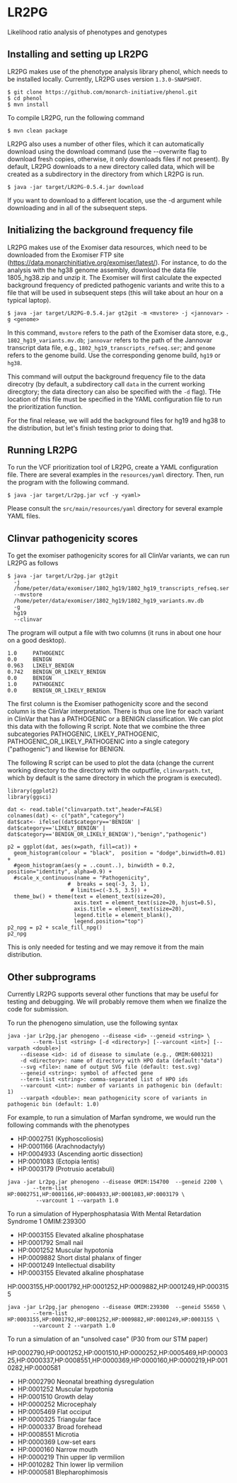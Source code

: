 # LR2PG
Likelihood ratio analysis of phenotypes and genotypes

## Installing and setting up LR2PG
LR2PG makes use of the phenotype analysis library phenol, which needs to be installed locally.
Currently, LR2PG uses version ``1.3.0-SNAPSHOT``.

```
$ git clone https://github.com/monarch-initiative/phenol.git
$ cd phenol
$ mvn install
```
To compile LR2PG, run the following command

```
$ mvn clean package
```
 LR2PG also uses a number of other files, which it
can automatically download using the download command (use the --overwrite flag to download fresh copies,
otherwise, it only downloads files if not present). By default, LR2PG downloads to a new directory
called data, which will be created as a subdirectory in the directory from which LR2PG is run.
```
$ java -jar target/LR2PG-0.5.4.jar download
```
If you want to download to a different location, use the -d <path> argument while downloading and in all of
the subsequent steps.

## Initializing the background frequency file


LR2PG makes use of the Exomiser data resources, which need to be downloaded from the Exomiser FTP site
(https://data.monarchinitiative.org/exomiser/latest/).  For instance, to do the analysis with the hg38
genome assembly, download the data file 1805_hg38.zip  and unzip it. The Exomiser will first calculate
the expected background frequency of predicted pathogenic variants and write this to a file that will
be used in subsequent steps (this will take about an hour on a typical laptop).

```
$ java -jar target/LR2PG-0.5.4.jar gt2git -m <mvstore> -j <jannovar> -g <genome>
```
In this command, ``mvstore`` refers to the path of the Exomiser data store, e.g., ``1802_hg19_variants.mv.db``;
``jannovar`` refers to the path of the Jannovar transcript data file, e.g., ``1802_hg19_transcripts_refseq.ser``;
and ``genome`` refers to the genome build. Use the corresponding genome build, ``hg19`` or ``hg38``.

This command will output the background frequency file to the data direcotry (by default, a subdirectory call ``data`` in the
current working direcgtory; the data directory can also be specified with the ``-d`` flag). THe location of this file must be
specified in the YAML configuration file to run the prioritization function.

For the final release, we will add the background files for hg19 and hg38 to the distribution, but let's finish testing
prior to doing that.

## Running LR2PG
To run the VCF prioritization tool of LR2PG, create a YAML configuration file. There are several examples in the ``resources/yaml``
directory. Then, run the program with the following command.
```
$ java -jar target/Lr2pg.jar vcf -y <yaml>
```

Please consult the ``src/main/resources/yaml`` directory for several example YAML files.

## Clinvar pathogenicity scores
To get the exomiser pathogenicity scores for all ClinVar variants, we can run LR2PG as follows
```
$ java -jar target/Lr2pg.jar gt2git
  -j
  /home/peter/data/exomiser/1802_hg19/1802_hg19_transcripts_refseq.ser
  --mvstore
  /home/peter/data/exomiser/1802_hg19/1802_hg19_variants.mv.db
  -g
  hg19
  --clinvar

```
The program will output a file with two columns (it runs in about one hour on a good desktop).
```
1.0     PATHOGENIC
0.0     BENIGN
0.963   LIKELY_BENIGN
0.742   BENIGN_OR_LIKELY_BENIGN
0.0     BENIGN
1.0     PATHOGENIC
0.0     BENIGN_OR_LIKELY_BENIGN
```
The first column is the Exomiser pathogenicity score and the second column is the ClinVar interpretation.
There is thus one line for each variant in ClinVar that has a PATHOGENIC or a BENIGN classification.
We can plot this data with the following R script. Note that we combine the three
subcategories PATHOGENIC, LIKELY_PATHOGENIC, PATHOGENIC_OR_LIKELY_PATHOGENIC into a
single category ("pathogenic") and likewise for BENIGN.

The following R script can be used to plot the data (change the current working directory to the
directory with the outputfile, ``clinvarpath.txt``, which by default is the same directory
in which the program is executed).


```
library(ggplot2)
library(ggsci)

dat <- read.table("clinvarpath.txt",header=FALSE)
colnames(dat) <- c("path","category")
dat$cat<- ifelse((dat$category=='BENIGN' | dat$category=='LIKELY_BENIGN' | dat$category=='BENIGN_OR_LIKELY_BENIGN'),"benign","pathogenic")

p2 = ggplot(dat, aes(x=path, fill=cat)) +
  geom_histogram(colour = "black",  position = "dodge",binwidth=0.01) +
  #geom_histogram(aes(y = ..count..), binwidth = 0.2,   position="identity", alpha=0.9) +
  #scale_x_continuous(name = "Pathogenicity",
                   #  breaks = seq(-3, 3, 1),
                    # limits=c(-3.5, 3.5)) +
  theme_bw() + theme(text = element_text(size=20),
                     axis.text = element_text(size=20, hjust=0.5),
                     axis.title = element_text(size=20),
                     legend.title = element_blank(),
                     legend.position="top")
p2_npg = p2 + scale_fill_npg()
p2_npg
```

This is only needed for testing and we may remove it from the main distribution.


## Other subprograms
Currently LR2PG supports several other functions that may be useful for testing and debugging. We will probably
remove them when we finalize the code for submission.





To run the phenogeno simulation, use the following syntax
```
java -jar Lr2pg.jar phenogeno --disease <id> --geneid <string> \
		--term-list <string> [-d <directory>] [--varcount <int>] [--varpath <double>]
	--disease <id>: id of disease to simulate (e.g., OMIM:600321)
	-d <directory>: name of directory with HPO data (default:"data")
	--svg <file>: name of output SVG file (default: test.svg)
	--geneid <string>: symbol of affected gene
	--term-list <string>: comma-separated list of HPO ids
	--varcount <int>: number of variants in pathogenic bin (default: 1)
	--varpath <double>: mean pathogenicity score of variants in pathogenic bin (default: 1.0)
```

For example, to run a simulation of Marfan syndrome, we would run the following commands with the phenotypes

* HP:0002751 (Kyphoscoliosis)
* HP:0001166 (Arachnodactyly)
* HP:0004933 (Ascending aortic dissection)
* HP:0001083 (Ectopia lentis)
* HP:0003179 (Protrusio acetabuli)

```
java -jar Lr2pg.jar phenogeno --disease OMIM:154700  --geneid 2200 \
		--term-list HP:0002751,HP:0001166,HP:0004933,HP:0001083,HP:0003179 \
		 --varcount 1 --varpath 1.0
```


To run a simulation of Hyperphosphatasia With Mental Retardation Syndrome 1 OMIM:239300 

* HP:0003155 Elevated alkaline phosphatase
* HP:0001792 Small nail
* HP:0001252 Muscular hypotonia
* HP:0009882 Short distal phalanx of finger
* HP:0001249 Intellectual disability
* HP:0003155 Elevated alkaline phosphatase


HP:0003155,HP:0001792,HP:0001252,HP:0009882,HP:0001249,HP:0003155


```
java -jar Lr2pg.jar phenogeno --disease OMIM:239300  --geneid 55650 \
		--term-list HP:0003155,HP:0001792,HP:0001252,HP:0009882,HP:0001249,HP:0003155 \
		--varcount 2 --varpath 1.0
```
	



To run a simulation of an "unsolved case" (P30 from our STM paper)

HP:0002790,HP:0001252,HP:0001510,HP:0000252,HP:0005469,HP:0000325,HP:0000337,HP:0008551,HP:0000369,HP:0000160,HP:0000219,HP:0010282,HP:0000581
  



* HP:0002790 Neonatal breathing dysregulation 
* HP:0001252 Muscular hypotonia 
* HP:0001510 Growth delay 
* HP:0000252 Microcephaly 
* HP:0005469 Flat occiput 
* HP:0000325 Triangular face 
* HP:0000337 Broad forehead 
* HP:0008551 Microtia 
* HP:0000369 Low-set ears 
* HP:0000160 Narrow mouth 
* HP:0000219 Thin upper lip vermilion 
* HP:0010282 Thin lower lip vermilion 
* HP:0000581 Blepharophimosis 